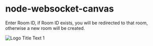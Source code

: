 # node-websocket-canvas
Enter Room ID, if Room ID exists, you will be redirected to that room, otherwise a new room will be created.

![](https://github.com/pronev/node-websocket-canvas/blob/main/doc/demo.gif "Logo Title Text 1")
